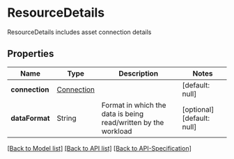 # ResourceDetails
ResourceDetails includes asset connection details
## Properties
Name | Type | Description | Notes
------------ | ------------- | ------------- | -------------
**connection** | [Connection](../Models/Connection.md) |  | [default: null]
**dataFormat** | String | Format in which the data is being read/written by the workload | [optional] [default: null]

[[Back to Model list]](../README.md#documentation-for-models) [[Back to API list]](../README.md#documentation-for-api-endpoints) [[Back to API-Specification]](../README.md)

